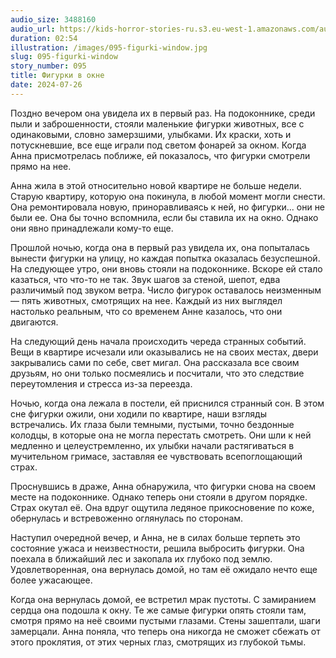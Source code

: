 ```yaml
---
audio_size: 3488160
audio_url: https://kids-horror-stories-ru.s3.eu-west-1.amazonaws.com/audio/095-figurki-window.mp3
duration: 02:54
illustration: /images/095-figurki-window.jpg
slug: 095-figurki-window
story_number: 095
title: Фигурки в окне
date: 2024-07-26
---
```


Поздно вечером она увидела их в первый раз. На подоконнике, среди пыли и заброшенности, стояли маленькие фигурки животных, все с одинаковыми, словно замерзшими, улыбками. Их краски, хоть и потускневшие, все еще играли под светом фонарей за окном. Когда Анна присмотрелась поближе, ей показалось, что фигурки смотрели прямо на нее.

Анна жила в этой относительно новой квартире не больше недели. Старую квартиру, которую она покинула, в любой момент могли снести. Она ремонтировала новую, приноравливаясь к ней, но фигурки... они не были ее. Она бы точно вспомнила, если бы ставила их на окно. Однако они явно принадлежали кому-то еще.

Прошлой ночью, когда она в первый раз увидела их, она попыталась вынести фигурки на улицу, но каждая попытка оказалась безуспешной. На следующее утро, они вновь стояли на подоконнике. Вскоре ей стало казаться, что что-то не так. Звук шагов за стеной, шепот, едва различимый под звуком ветра. Число фигурок оставалось неизменным — пять животных, смотрящих на нее. Каждый из них выглядел настолько реальным, что со временем Анне казалось, что они двигаются.

На следующий день начала происходить череда странных событий. Вещи в квартире исчезали или оказывались не на своих местах, двери закрывались сами по себе, свет мигал. Она рассказала все своим друзьям, но они только посмеялись и посчитали, что это следствие переутомления и стресса из-за переезда.

Ночью, когда она лежала в постели, ей приснился странный сон. В этом сне фигурки ожили, они ходили по квартире, наши взгляды встречались. Их глаза были темными, пустыми, точно бездонные колодцы, в которые она не могла перестать смотреть. Они шли к ней медленно и целеустремленно, их улыбки начали растягиваться в мучительном гримасе, заставляя ее чувствовать всепоглощающий страх.

Проснувшись в драже, Анна обнаружила, что фигурки снова на своем месте на подоконнике. Однако теперь они стояли в другом порядке. Страх окутал её. Она вдруг ощутила ледяное прикосновение по коже, обернулась и встревоженно оглянулась по сторонам.

Наступил очередной вечер, и Анна, не в силах больше терпеть это состояние ужаса и неизвестности, решила выбросить фигурки. Она поехала в ближайший лес и закопала их глубоко под землю. Удовлетворенная, она вернулась домой, но там её ожидало нечто еще более ужасающее.

Когда она вернулась домой, ее встретил мрак пустоты. С замиранием сердца она подошла к окну. Те же самые фигурки опять стояли там, смотря прямо на неё своими пустыми глазами. Стены зашептали, шаги замерцали. Анна поняла, что теперь она никогда не сможет сбежать от этого проклятия, от этих черных глаз, смотрящих из глубокой тьмы.